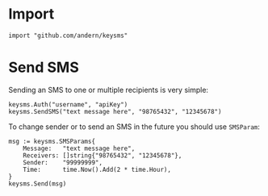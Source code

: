 # Import

`import "github.com/andern/keysms"`

# Send SMS

Sending an SMS to one or multiple recipients is very simple:

```golang
keysms.Auth("username", "apiKey")
keysms.SendSMS("text message here", "98765432", "12345678")
```

To change sender or to send an SMS in the future you should use `SMSParam`:

```golang
msg := keysms.SMSParams{
    Message:   "text message here",
    Receivers: []string{"98765432", "12345678"},
    Sender:    "99999999",
    Time:      time.Now().Add(2 * time.Hour),
}
keysms.Send(msg)
```
